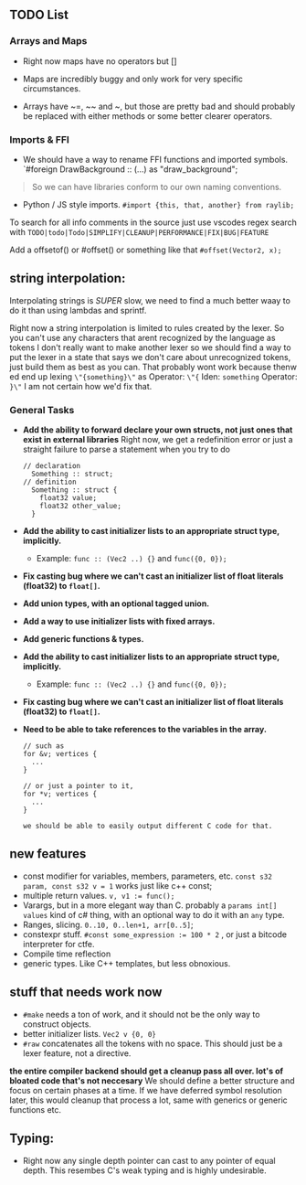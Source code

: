 ## TODO List

### Arrays and Maps

- Right now maps have no operators but []

- Maps are incredibly buggy and only work for very specific circumstances.

- Arrays have ~=, ~~ and ~, but those are pretty bad and should probably be replaced with either methods
  or some better clearer operators.

### Imports & FFI
- We should have a way to rename FFI functions and imported symbols.
`#foreign DrawBackground :: (...) as "draw_background";
> So we can have libraries conform to our own naming conventions.
- Python / JS style imports.
`#import {this, that, another} from raylib;`


To search for all info comments in the source just use vscodes regex search with
`TODO|todo|Todo|SIMPLIFY|CLEANUP|PERFORMANCE|FIX|BUG|FEATURE`

Add a offsetof() or #offset() or something like that
`#offset(Vector2, x);`

## string interpolation: 
 Interpolating strings is *SUPER* slow, we need to find a much better waay to do it than using lambdas and sprintf.

 Right now a string interpolation is limited to rules created by the lexer. So you can't use any characters that arent recognized by the language as tokens
 I don't really want to make another lexer so we should find a way to put the lexer in a state that says we don't care about unrecognized tokens, just build them as best as you can. That probably wont work because thenw ed end up lexing `\"{something}\"` as 
  Operator: `\"{`
  Iden: `something`
  Operator: `}\"`
 I am not certain how we'd fix that.


### General Tasks
- **Add the ability to forward declare your own structs, not just ones that exist in external libraries**
  Right now, we get a redefinition error or just a straight failure to parse a statement when you try to do
  ```
  // declaration
    Something :: struct;
  // definition
    Something :: struct {
      float32 value;
      float32 other_value;
    }
  ```
  
- **Add the ability to cast initializer lists to an appropriate struct type, implicitly.**
  - Example: `func :: (Vec2 ..) {}` and `func({0, 0});`
- **Fix casting bug where we can't cast an initializer list of float literals (float32) to `float[]`.**

- **Add union types, with an optional tagged union.**
- **Add a way to use initializer lists with fixed arrays.**
- **Add generic functions & types.**
- **Add the ability to cast initializer lists to an appropriate struct type, implicitly.**
  - Example: `func :: (Vec2 ..) {}` and `func({0, 0});`
- **Fix casting bug where we can't cast an initializer list of float literals (float32) to `float[]`.**

- **Need to be able to take references to the variables in the array.**
  ```jai
  // such as 
  for &v; vertices {
    ...
  }
  
  // or just a pointer to it, 
  for *v; vertices {
    ...
  }
  
  we should be able to easily output different C code for that.

## new features
  - const modifier for variables, members, parameters, etc. `const s32 param, const s32 v = 1` works just like c++ const;
  - multiple return values. `v, v1 := func();`
  - Varargs, but in a more elegant way than C. probably a `params int[] values` kind of c# thing, with an optional way to do it with an `any` type.
  - Ranges, slicing. `0..10, 0..len+1, arr[0..5]`;
  - constexpr stuff. `#const some_expression := 100 * 2` , or just a bitcode interpreter for ctfe.
  - Compile time reflection
  - generic types. Like C++ templates, but less obnoxious.
  
## stuff that needs work now
- `#make` needs a ton of work, and it should not be the only way to construct objects.
- better initializer lists. `Vec2 v {0, 0}`
- `#raw` concatenates all the tokens with no space. This should just be a lexer feature, not a directive.


**the entire compiler backend should get a cleanup pass all over. lot's of bloated code that's not neccesary**
  We should define a better structure and focus on certain phases at a time. If we have deferred symbol resolution later,
  this would cleanup that process a lot, same with generics or generic functions etc.
  
## Typing:
- Right now any single depth pointer can cast to any pointer of equal depth. This resembes C's weak typing and is highly undesirable.



